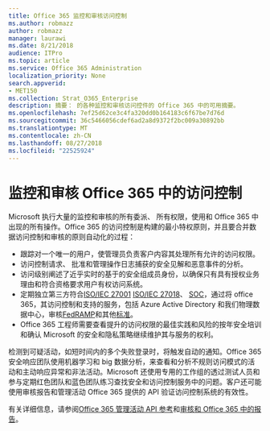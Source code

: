 ```yaml
---
title: Office 365 监控和审核访问控制
ms.author: robmazz
author: robmazz
manager: laurawi
ms.date: 8/21/2018
audience: ITPro
ms.topic: article
ms.service: Office 365 Administration
localization_priority: None
search.appverid:
- MET150
ms.collection: Strat_O365_Enterprise
description: 摘要： 的各种监控和审核访问控件的 Office 365 中的可用摘要。
ms.openlocfilehash: 7ef25d62ce3c4fa320dd0b164183c6f67be7d76d
ms.sourcegitcommit: 36c5466056cdef6ad2a8d9372f2bc009a30892bb
ms.translationtype: MT
ms.contentlocale: zh-CN
ms.lasthandoff: 08/27/2018
ms.locfileid: "22525924"
---
```

# <a name="monitoring-and-auditing-access-controls-in-office-365"></a>监控和审核 Office 365 中的访问控制

Microsoft 执行大量的监控和审核的所有委派、 所有权限，使用和 Office 365 中出现的所有操作。Office 365 的访问控制是构建的最小特权原则，并且要合并数据访问控制和审核的原则自动化的过程：
- 跟踪对一个唯一的用户，使管理员负责客户内容其处理所有允许的访问权限。
- 访问控制请求、 批准和管理操作日志捕获的安全见解和恶意事件的分析。
- 访问级别阐述了近乎实时的基于的安全组成员身份，以确保只有具有授权业务理由和符合资格要求用户有权访问系统。
- 定期独立第三方符合[ISO/IEC 27001](https://www.microsoft.com/en-us/TrustCenter/Compliance/iso-iec-27001) [ISO/IEC 27018](https://www.microsoft.com/en-us/TrustCenter/Compliance/iso-iec-27018)、 [SOC](https://www.microsoft.com/en-us/TrustCenter/Compliance/SOC)，通过将 office 365，其访问控制和支持的服务，包括 Azure Active Directory 和我们物理数据中心，审核[FedRAMP](https://www.microsoft.com/en-us/TrustCenter/Compliance/FedRAMP)和其他[标准](https://www.microsoft.com/en-us/TrustCenter/Compliance?service=Office#Icons)。
- Office 365 工程师需要查看提升的访问权限的最佳实践和风险的按年安全培训和确认 Microsoft 的安全和隐私策略继续维护其与服务的权利。

检测到可疑活动，如短时间内的多个失败登录时，将触发自动的通知。Office 365 安全响应团队使用机器学习和 big 数据分析，来查看和分析不规则访问模式的活动和主动响应异常和非法活动。Microsoft 还使用专用的工作组的透过测试人员和参与定期红色团队和蓝色团队练习查找安全和访问控制服务中的问题。客户还可能使用审核报告和管理活动 Office 365 提供的 API 验证访问控制系统的有效性。 

有关详细信息，请参阅[Office 365 管理活动 API 参考](https://msdn.microsoft.com/en-us/library/office/mt227394.aspx)和[审核和 Office 365 中的报告](office-365-auditing-and-reporting-overview.md)。
